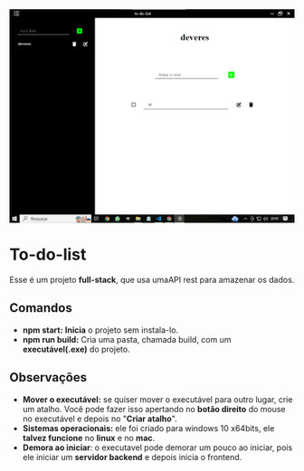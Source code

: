 <div style='display: flex; justify-content: center;'>
  <img src='./print.png' height='100%' style='margin: auto;'/>
</div>

# To-do-list

  Esse é um projeto **full-stack**, que usa umaAPI rest para amazenar os dados.

## Comandos

* **npm start:** **Inicia** o projeto sem instala-lo.
* **npm run build:** Cria uma pasta, chamada build, com um **executável(.exe)** do projeto.

## Observações

* **Mover o executável:** se quiser mover o executável para outro lugar, crie um atalho. Você pode fazer isso apertando no **botão direito** do mouse no executável e depois no "**Criar atalho**".
* **Sistemas operacionais:** ele foi criado para windows 10 x64bits, ele **talvez funcione** no **linux** e no **mac**.
* **Demora ao iniciar**: o executavel pode demorar um pouco ao iniciar, pois ele iniciar um **servidor backend** e depois inicia o frontend.
